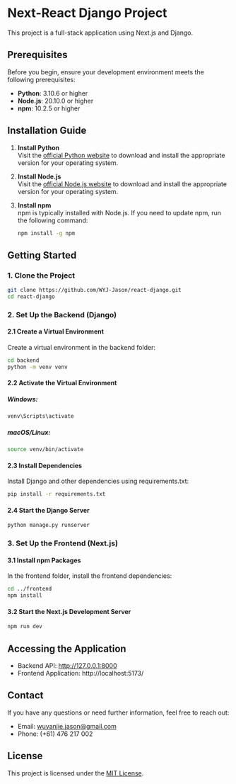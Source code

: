 # Next-React Django Project

This project is a full-stack application using Next.js and Django.


## Prerequisites

Before you begin, ensure your development environment meets the following prerequisites:

- **Python**: 3.10.6 or higher
- **Node.js**: 20.10.0 or higher
- **npm**: 10.2.5 or higher

## Installation Guide

1. **Install Python**  
   Visit the [official Python website](https://www.python.org/downloads/) to download and install the appropriate version for your operating system.

2. **Install Node.js**  
   Visit the [official Node.js website](https://nodejs.org/) to download and install the appropriate version for your operating system.

3. **Install npm**  
   npm is typically installed with Node.js. If you need to update npm, run the following command:
   ```bash
   npm install -g npm

## Getting Started

### 1. Clone the Project

```bash
git clone https://github.com/WYJ-Jason/react-django.git
cd react-django
```

### 2. Set Up the Backend (Django)
#### 2.1 Create a Virtual Environment

Create a virtual environment in the backend folder:

```bash
cd backend
python -m venv venv
```

#### 2.2 Activate the Virtual Environment
##### Windows:
``` bash
venv\Scripts\activate
```
##### macOS/Linux:
```bash
source venv/bin/activate
```

#### 2.3 Install Dependencies
Install Django and other dependencies using requirements.txt:
```bash
pip install -r requirements.txt
```

#### 2.4 Start the Django Server
``` bash
python manage.py runserver
```

### 3. Set Up the Frontend (Next.js)
#### 3.1 Install npm Packages
In the frontend folder, install the frontend dependencies:

``` bash
cd ../frontend
npm install
```

#### 3.2 Start the Next.js Development Server
``` bash
npm run dev
```

## Accessing the Application
- Backend API: http://127.0.0.1:8000
- Frontend Application: http://localhost:5173/

## Contact
If you have any questions or need further information, feel free to reach out:

- Email: wuyanjie.jason@gmail.com
- Phone: (+61) 476 217 002

## License
This project is licensed under the [MIT License](https://opensource.org/licenses/MIT).